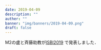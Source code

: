 ```yaml
---
date: 2019-04-09
description: ""
auther: ""
banner: "img/banners/2019-04-09.png"
draft: false
---
```

M2の盧と斉藤助教が[ISBI2019](https://biomedicalimaging.org/2019/) で発表しました．
